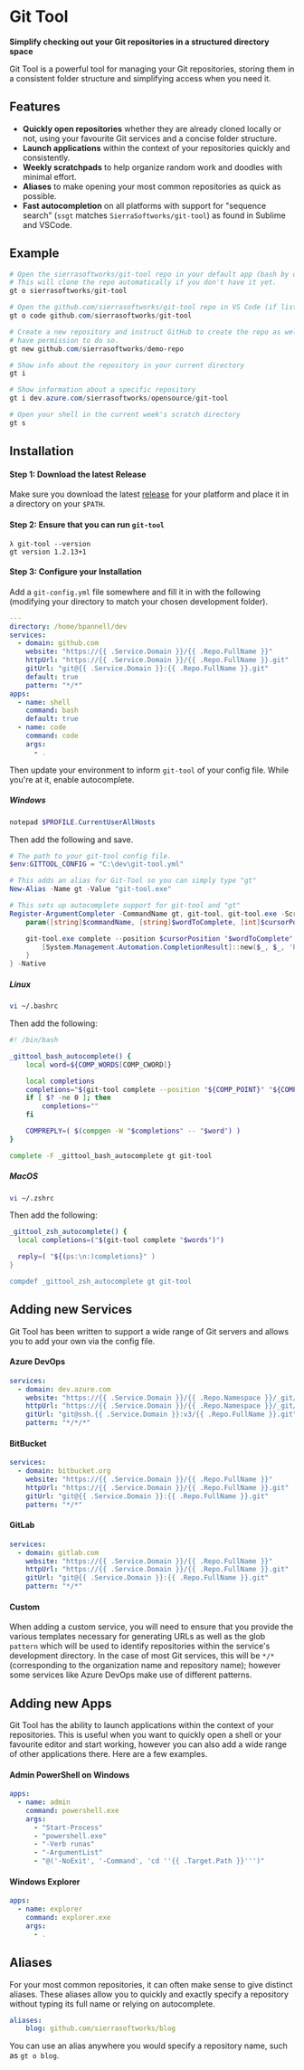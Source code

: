 # Git Tool
**Simplify checking out your Git repositories in a structured directory space**

Git Tool is a powerful tool for managing your Git repositories, storing them in
a consistent folder structure and simplifying access when you need it.

## Features
 - **Quickly open repositories** whether they are already cloned locally or not, using your favourite Git services and a concise folder structure.
 - **Launch applications** within the context of your repositories quickly and consistently.
 - **Weekly scratchpads** to help organize random work and doodles with minimal effort.
 - **Aliases** to make opening your most common repositories as quick as possible.
 - **Fast autocompletion** on all platforms with support for "sequence search" (`ssgt` matches `SierraSoftworks/git-tool`) as found in Sublime and VSCode.

## Example

```powershell
# Open the sierrasoftworks/git-tool repo in your default app (bash by default)
# This will clone the repo automatically if you don't have it yet.
gt o sierrasoftworks/git-tool

# Open the github.com/sierrasoftworks/git-tool repo in VS Code (if listed in your config)
gt o code github.com/sierrasoftworks/git-tool

# Create a new repository and instruct GitHub to create the repo as well, if you
# have permission to do so.
gt new github.com/sierrasoftworks/demo-repo

# Show info about the repository in your current directory
gt i

# Show information about a specific repository
gt i dev.azure.com/sierrasoftworks/opensource/git-tool

# Open your shell in the current week's scratch directory
gt s
```

## Installation

#### Step 1: Download the latest Release
Make sure you download the latest [release][] for your platform and place it in a directory on your `$PATH`.

#### Step 2: Ensure that you can run `git-tool`

```
λ git-tool --version
gt version 1.2.13+1
```

#### Step 3: Configure your Installation
Add a `git-config.yml` file somewhere and fill it in with the following (modifying your directory to match your chosen development folder).

```yaml
---
directory: /home/bpannell/dev
services:
  - domain: github.com
    website: "https://{{ .Service.Domain }}/{{ .Repo.FullName }}"
    httpUrl: "https://{{ .Service.Domain }}/{{ .Repo.FullName }}.git"
    gitUrl: "git@{{ .Service.Domain }}:{{ .Repo.FullName }}.git"
    default: true
    pattern: "*/*"
apps:
  - name: shell
    command: bash
    default: true
  - name: code
    command: code
    args:
      - .
```

Then update your environment to inform `git-tool` of your config file. While you're at it, enable autocomplete.

##### Windows
```powershell
notepad $PROFILE.CurrentUserAllHosts
```

Then add the following and save.

```powershell
# The path to your git-tool config file.
$env:GITTOOL_CONFIG = "C:\dev\git-tool.yml"

# This adds an alias for Git-Tool so you can simply type "gt"
New-Alias -Name gt -Value "git-tool.exe"

# This sets up autocomplete support for git-tool and "gt"
Register-ArgumentCompleter -CommandName gt, git-tool, git-tool.exe -ScriptBlock {
    param([string]$commandName, [string]$wordToComplete, [int]$cursorPosition)

    git-tool.exe complete --position $cursorPosition "$wordToComplete" | ForEach-Object {
        [System.Management.Automation.CompletionResult]::new($_, $_, 'ParameterValue', $_)
    }
} -Native
```

##### Linux
```bash
vi ~/.bashrc
```

Then add the following:

```bash
#! /bin/bash

_gittool_bash_autocomplete() {
    local word=${COMP_WORDS[COMP_CWORD]}

    local completions
    completions="$(git-tool complete --position "${COMP_POINT}" "${COMP_LINE}" 2>/dev/null)"
    if [ $? -ne 0 ]; then
        completions=""
    fi

    COMPREPLY=( $(compgen -W "$completions" -- "$word") )
}

complete -F _gittool_bash_autocomplete gt git-tool
```

##### MacOS
```zsh
vi ~/.zshrc
```

Then add the following:

```zsh
_gittool_zsh_autocomplete() {
  local completions=("$(git-tool complete "$words")")

  reply=( "${(ps:\n:)completions}" )
}

compdef _gittool_zsh_autocomplete gt git-tool
```

## Adding new Services
Git Tool has been written to support a wide range of Git servers and allows you to add your own via the config file.

#### Azure DevOps
```yaml
services:
  - domain: dev.azure.com
    website: "https://{{ .Service.Domain }}/{{ .Repo.Namespace }}/_git/{{ .Repo.Name }}"
    httpUrl: "https://{{ .Service.Domain }}/{{ .Repo.Namespace }}/_git/{{ .Repo.Name }}"
    gitUrl: "git@ssh.{{ .Service.Domain }}:v3/{{ .Repo.FullName }}.git"
    pattern: "*/*/*"
```

#### BitBucket
```yaml
services:
  - domain: bitbucket.org
    website: "https://{{ .Service.Domain }}/{{ .Repo.FullName }}"
    httpUrl: "https://{{ .Service.Domain }}/{{ .Repo.FullName }}.git"
    gitUrl: "git@{{ .Service.Domain }}:{{ .Repo.FullName }}.git"
    pattern: "*/*"
```

#### GitLab
```yaml
services:
  - domain: gitlab.com
    website: "https://{{ .Service.Domain }}/{{ .Repo.FullName }}"
    httpUrl: "https://{{ .Service.Domain }}/{{ .Repo.FullName }}.git"
    gitUrl: "git@{{ .Service.Domain }}:{{ .Repo.FullName }}.git"
    pattern: "*/*"
```

#### Custom
When adding a custom service, you will need to ensure that you provide the various templates necessary for generating URLs
as well as the glob `pattern` which will be used to identify repositories within the service's development directory. In
the case of most Git services, this will be `*/*` (corresponding to the organization name and repository name); however some
services like Azure DevOps make use of different patterns.

## Adding new Apps
Git Tool has the ability to launch applications within the context of your repositories. This is useful when you want to
quickly open a shell or your favourite editor and start working, however you can also add a wide range of other applications
there. Here are a few examples.

#### Admin PowerShell on Windows
```yaml
apps:
  - name: admin
    command: powershell.exe
    args:
      - "Start-Process"
      - "powershell.exe"
      - "-Verb runas"
      - "-ArgumentList"
      - "@('-NoExit', '-Command', 'cd ''{{ .Target.Path }}''')"
```

#### Windows Explorer
```yaml
apps:
  - name: explorer
    command: explorer.exe
    args:
      - .
```

## Aliases
For your most common repositories, it can often make sense to give distinct aliases. These aliases allow you to quickly and
exactly specify a repository without typing its full name or relying on autocomplete.

```yaml
aliases:
    blog: github.com/sierrasoftworks/blog
```

You can use an alias anywhere you would specify a repository name, such as `gt o blog`.

[release]: https://github.com/SierraSoftworks/git-tool/releases